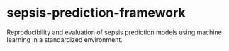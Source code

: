 # sepsis-prediction-framework
Reproducibility and evaluation of sepsis prediction models using machine learning in a standardized environment.
